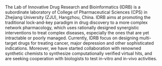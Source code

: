 The Lab of Innovative Drug Research and Bioinformatics (IDRB) is a subordinate laboratory of College of Pharmaceutical Sciences (CPS) in Zhejiang University (ZJU), Hangzhou, China. IDRB aims at promoting the traditional lock-and-key paradigm in drug discovery to a more complex network pharmacology, which uses rationally designed synergistic interventions to treat complex diseases, especially the ones that are yet intractable or poorly managed. Currently, IDRB focus on designing multi-target drugs for treating cancer, major depression and other sophisticated indications. Moreover, we have started collaboration with renowned synthetic chemists to synthesize computationally verified virtual hits, and are seeking cooperation with biologists to test in-vitro and in-vivo activities.
